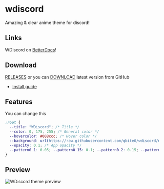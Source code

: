# wdiscord
Amazing &amp; clear anime theme for discord!
## Links
WDiscord on [BetterDocs](https://betterdocs.net/collections/themes/products/wdiscord)!

## Download
[RELEASES](https://github.com/qbite0/wdiscord/releases) or you can [DOWNLOAD](https://github.com/qbite0/wdiscord/releases/download/1.0/wdiscord.theme.css) latest version from GitHub
* [Install guide](https://github.com/qbite0/wdiscord/wiki/How-to-install)

## Features
You can change this
```css
:root {
  --title: "WDiscord"; /* Title */
  --color: 0, 175, 255; /* General color */
  --hovercolor: #008ccc; /* Hover color */
  --background: url(https://raw.githubusercontent.com/qbite0/wdiscord/master/src/img/bg.jpg); /* Background image */
  --opacity: 0.1; /* App opacity */
  --pattern0_1: 0.05; --pattern0_15: 0.1; --pattern0_2: 0.15; --pattern0_25: 0.2; --pattern0_3: 0.25; --pattern0_4: 0.35; --pattern0_5: 0.45; /* Patterns */
}
```

## Preview
![WDiscord theme preview](https://raw.githubusercontent.com/qbite0/wdiscord/master/src/img/wdiscord.jpg)
